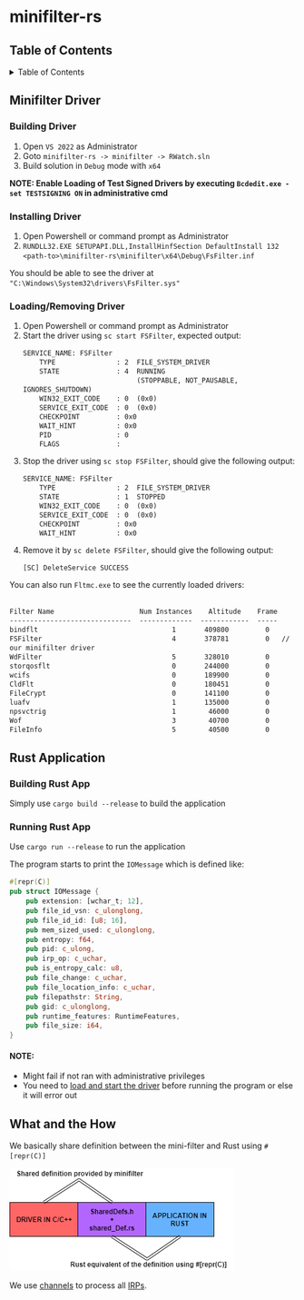 # minifilter-rs

## Table of Contents

<details>
    <summary>Table of Contents</summary>

- [Minifilter Driver](https://github.com/sn99/minifilter-rs#minifilter-driver)
    - [Building Driver](https://github.com/sn99/minifilter-rs#building-driver)
    - [Installing Driver](https://github.com/sn99/minifilter-rs#building-driver)
    - [Loading/Removing Driver](https://github.com/sn99/minifilter-rs#loadingremoving-driver)
- [Rust Application](https://github.com/sn99/minifilter-rs#rust-application)
    - [Building Rust App](https://github.com/sn99/minifilter-rs#building-rust-app)
    - [Running Rust App](https://github.com/sn99/minifilter-rs#running-rust-app)
- [What and the How](https://github.com/sn99/minifilter-rs#what-and-the-how)

</details>

## Minifilter Driver

### Building Driver

1. Open `VS 2022` as Administrator
2. Goto `minifilter-rs -> minifilter -> RWatch.sln`
3. Build solution in `Debug` mode with `x64`

**NOTE: Enable Loading of Test Signed Drivers by executing `Bcdedit.exe -set TESTSIGNING ON` in administrative cmd**

### Installing Driver

1. Open Powershell or command prompt as Administrator
2. `RUNDLL32.EXE SETUPAPI.DLL,InstallHinfSection DefaultInstall 132 <path-to>\minifilter-rs\minifilter\x64\Debug\FsFilter.inf`

You should be able to see the driver at `"C:\Windows\System32\drivers\FsFilter.sys"`

### Loading/Removing Driver

1. Open Powershell or command prompt as Administrator
2. Start the driver using `sc start FSFilter`, expected output:
    ```
   SERVICE_NAME: FSFilter
        TYPE               : 2  FILE_SYSTEM_DRIVER
        STATE              : 4  RUNNING
                                (STOPPABLE, NOT_PAUSABLE, IGNORES_SHUTDOWN)
        WIN32_EXIT_CODE    : 0  (0x0)
        SERVICE_EXIT_CODE  : 0  (0x0)
        CHECKPOINT         : 0x0
        WAIT_HINT          : 0x0
        PID                : 0
        FLAGS              :
   ```
3. Stop the driver using `sc stop FSFilter`, should give the following output:
    ```
   SERVICE_NAME: FSFilter
        TYPE               : 2  FILE_SYSTEM_DRIVER
        STATE              : 1  STOPPED
        WIN32_EXIT_CODE    : 0  (0x0)
        SERVICE_EXIT_CODE  : 0  (0x0)
        CHECKPOINT         : 0x0
        WAIT_HINT          : 0x0
   ```
4. Remove it by `sc delete FSFilter`, should give the following output:
     ```
   [SC] DeleteService SUCCESS
   ```   

You can also run `Fltmc.exe` to see the currently loaded drivers:

```

Filter Name                     Num Instances    Altitude    Frame
------------------------------  -------------  ------------  -----
bindflt                                 1       409800         0
FSFilter                                4       378781         0   // our minifilter driver
WdFilter                                5       328010         0
storqosflt                              0       244000         0
wcifs                                   0       189900         0
CldFlt                                  0       180451         0
FileCrypt                               0       141100         0
luafv                                   1       135000         0
npsvctrig                               1        46000         0
Wof                                     3        40700         0
FileInfo                                5        40500         0
```

## Rust Application

### Building Rust App

Simply use `cargo build --release` to build the application

### Running Rust App

Use `cargo run --release` to run the application

The program starts to print the `IOMessage` which is defined like:

```rust
#[repr(C)]
pub struct IOMessage {
    pub extension: [wchar_t; 12],
    pub file_id_vsn: c_ulonglong,
    pub file_id_id: [u8; 16],
    pub mem_sized_used: c_ulonglong,
    pub entropy: f64,
    pub pid: c_ulong,
    pub irp_op: c_uchar,
    pub is_entropy_calc: u8,
    pub file_change: c_uchar,
    pub file_location_info: c_uchar,
    pub filepathstr: String,
    pub gid: c_ulonglong,
    pub runtime_features: RuntimeFeatures,
    pub file_size: i64,
}
```

#### NOTE:

- Might fail if not ran with administrative privileges
- You need to [load and start the driver]((https://github.com/sn99/minifilter-rs#loadingremoving-driver)) before running
  the program or else it will error out

## What and the How

We basically share definition between the mini-filter and Rust using `#[repr(C)]`

![shared_def](readme_resources/shared_def.png)

We use [channels](https://doc.rust-lang.org/std/sync/mpsc/fn.channel.html) to process
all [IRPs](https://docs.microsoft.com/en-us/windows-hardware/drivers/ifs/irps-are-different-from-fast-i-o).